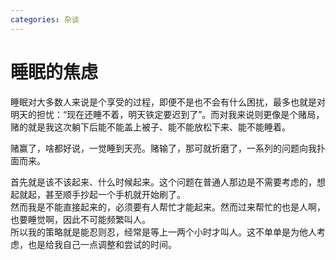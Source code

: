 ```yaml
---
categories: 杂谈
---
```


# 睡眠的焦虑

睡眠对大多数人来说是个享受的过程，即便不是也不会有什么困扰，最多也就是对明天的担忧：“现在还睡不着，明天铁定要迟到了”。而对我来说则更像是个赌局，赌的就是我这次躺下后能不能盖上被子、能不能放松下来、能不能睡着。

赌赢了，啥都好说，一觉睡到天亮。赌输了，那可就折磨了，一系列的问题向我扑面而来。

首先就是该不该起来、什么时候起来。这个问题在普通人那边是不需要考虑的，想起就起，甚至顺手抄起一个手机就开始刷了。  
然而我是不能直接起来的，必须要有人帮忙才能起来。然而过来帮忙的也是人啊，也要睡觉啊，因此不可能频繁叫人。  
所以我的策略就是能忍则忍，经常是等上一两个小时才叫人。这不单单是为他人考虑，也是给我自己一点调整和尝试的时间。

